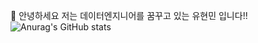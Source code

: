 👋 안녕하세요
저는 데이터엔지니어를 꿈꾸고 있는 유현민 입니다!!
![Anurag's GitHub stats](https://github-readme-stats.vercel.app/api?username=y7y1h13&show_icons=true&theme=dark)
